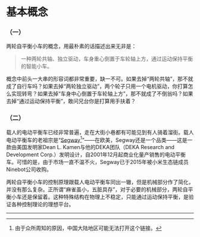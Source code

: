 # 基本概念

### （一）

两轮自平衡小车的概念，用最朴素的话描述出来无非是：

> 一种两轮共轴、独立驱动，车身重心倒置于车轮轴上方，通过运动保持平衡的智能小车。

概念中前头一大串的形容词都非常重要，缺一不可。如果去掉“两轮共轴”，那不就成了自行车吗？如果去掉“两轮独立驱动”，两个轮子只用一个电机驱动，你打算怎么实现转弯？如果去掉“车身中心倒置于车轮轴上方”，那不就成了不倒翁吗？如果去掉“通过运动保持平衡”，敢问兄台你是打算用手扶着？

### （二）

载人的电动平衡车已经非常普遍，走在大街小巷都有可能见到有人骑着溜街。载人电动平衡车的老祖宗是“[Segway](http://www.segway.com/)[^1]”——在欧美，Segway还是一个品类——这是一款由美国发明家Dean L. Kamen与他的DEKA团队（DEKA Research and Development Corp.）发明设计，自2001年12月起商业化量产销售的电动平衡车。可惜的是，由于市场一直不温不火，Segway已于2015年被小米生态链成员Ninebot公司收购。

两轮自平衡小车的控制原理跟载人电动平衡车同出一辙，但是机械部分作了简化，并没有那么复杂。正所谓“麻雀虽小，五脏具存”，对于必要的机械部分，两轮自平衡小车还是保留着。这种特殊结构在物理上不稳定，只能通过运动保持平衡，是验证各种控制理论的理想平台。

___

> [^1]: 由于众所周知的原因，中国大陆地区可能无法打开这个链接。
 
